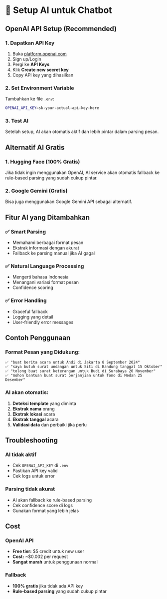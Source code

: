 # 🤖 Setup AI untuk Chatbot

## OpenAI API Setup (Recommended)

### 1. Dapatkan API Key
1. Buka [platform.openai.com](https://platform.openai.com)
2. Sign up/Login
3. Pergi ke **API Keys**
4. Klik **Create new secret key**
5. Copy API key yang dihasilkan

### 2. Set Environment Variable
Tambahkan ke file `.env`:

```bash
OPENAI_API_KEY=sk-your-actual-api-key-here
```

### 3. Test AI
Setelah setup, AI akan otomatis aktif dan lebih pintar dalam parsing pesan.

## Alternatif AI Gratis

### 1. Hugging Face (100% Gratis)
Jika tidak ingin menggunakan OpenAI, AI service akan otomatis fallback ke rule-based parsing yang sudah cukup pintar.

### 2. Google Gemini (Gratis)
Bisa juga menggunakan Google Gemini API sebagai alternatif.

## Fitur AI yang Ditambahkan

### ✅ **Smart Parsing**
- Memahami berbagai format pesan
- Ekstrak informasi dengan akurat
- Fallback ke parsing manual jika AI gagal

### ✅ **Natural Language Processing**
- Mengerti bahasa Indonesia
- Menangani variasi format pesan
- Confidence scoring

### ✅ **Error Handling**
- Graceful fallback
- Logging yang detail
- User-friendly error messages

## Contoh Penggunaan

### Format Pesan yang Didukung:
```
✅ "buat berita acara untuk Andi di Jakarta 8 September 2024"
✅ "saya butuh surat undangan untuk Siti di Bandung tanggal 15 Oktober"
✅ "tolong buat surat keterangan untuk Budi di Surabaya 20 November"
✅ "mohon bantuan buat surat perjanjian untuk Tono di Medan 25 Desember"
```

### AI akan otomatis:
1. **Deteksi template** yang diminta
2. **Ekstrak nama** orang
3. **Ekstrak lokasi** acara
4. **Ekstrak tanggal** acara
5. **Validasi data** dan perbaiki jika perlu

## Troubleshooting

### AI tidak aktif
- Cek `OPENAI_API_KEY` di `.env`
- Pastikan API key valid
- Cek logs untuk error

### Parsing tidak akurat
- AI akan fallback ke rule-based parsing
- Cek confidence score di logs
- Gunakan format yang lebih jelas

## Cost

### OpenAI API
- **Free tier:** $5 credit untuk new user
- **Cost:** ~$0.002 per request
- **Sangat murah** untuk penggunaan normal

### Fallback
- **100% gratis** jika tidak ada API key
- **Rule-based parsing** yang sudah cukup pintar
